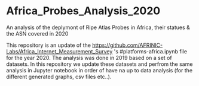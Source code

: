 # Africa_Probes_Analysis_2020
An analysis of the deplymont of Ripe Atlas Probes in Africa, their statues &amp; the ASN covered in 2020

This repository is an update of the https://github.com/AFRINIC-Labs/Africa_Internet_Measurement_Survey 's #platforms-africa.ipynb file for the year 2020. The analysis was done in 2019 based on a set of datasets. In this repository we update these datasets and perfrom the same analysis in Jupyter notebook in order of have na up to data analysis (for the different generated graphs, csv files etc..). 
